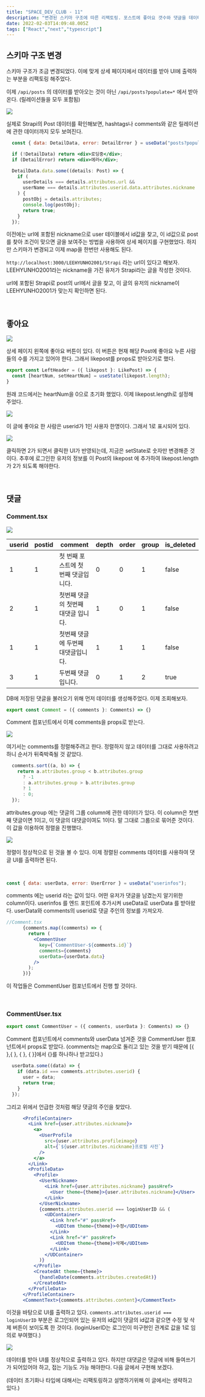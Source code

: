 ```yaml
---
title: "SPACE_DEV_CLUB - 11"
description: "변경된 스키마 구조에 따른 리팩토링. 포스트에 좋아요 갯수와 댓글을 데이터 받아 UI에 출력."
date: 2022-02-03T14:09:48.005Z
tags: ["React","next","typescript"]
---
```

## 스키마 구조 변경

스키마 구조가 조금 변경되었다. 이에 맞게 상세 페이지에서 데이터를 받아 UI에 출력하는 부분을 리팩토링 해주었다.

이제 `/api/posts` 의 데이터를 받아오는 것이 아닌 `/api/posts?populate=*` 에서 받아온다. (릴레이션들을 모두 포함됨)

![](/images/b633bbad-8fde-4fc9-a4bd-5329d480a858-image.png)

실제로 Strapi의 Post 데이터를 확인해보면, hashtags나 comments와 같은 릴레이션에 관한 데이터까지 모두 보여진다.

```jsx
  const { data: DetailData, error: DetailError } = useData("posts?populate=*");

  if (!DetailData) return <div>로딩중</div>;
  if (DetailError) return <div>에러</div>;

  DetailData.data.some((details: Post) => {
    if (
      userDetails === details.attributes.url &&
      userName === details.attributes.userid.data.attributes.nickname
    ) {
      postObj = details.attributes;
      console.log(postObj);
      return true;
    }
  });
```

이전에는 url에 포함된 nickname으로 user 테이블에서 id값을 찾고, 이 id값으로 post를 찾아 조건이 맞으면 글을 보여주는 방법을 사용하여 상세 페이지를 구현했었다. 하지만 스키마가 변경되고 이제 map을 한번만 사용해도 된다.

`http://localhost:3000/LEEHYUNHO2001/Strapi` 라는 url이 있다고 해보자. LEEHYUNHO2001라는 nickname을 가진 유저가 Strapi라는 글을 작성한 것이다.

url에 포함된 Strapi로 post의 url에서 글을 찾고, 이 글의 유저의 nickname이 LEEHYUNHO2001가 맞는지 확인하면 된다.

<br>

## 좋아요

![](/images/9676523b-bbd2-4d1c-bc45-9561fc809a64-image.png)

상세 페이지 왼쪽에 좋아요 버튼이 있다. 이 버튼은 현재 해당 Post에 좋아요 누른 사람들의 수를 가지고 있어야 한다. 그래서 likepost를 props로 받아오기로 했다.

```jsx
export const LeftHeader = ({ likepost }: LikePost) => {
  const [heartNum, setHeartNum] = useState(likepost.length);
}
```
원래 코드에서는 heartNum을 0으로 초기화 했었다. 이제 likepost.length로 설정해 주었다. 

![](/images/babf9850-a5a7-490d-8ae3-dec3f34594bb-image.png)

이 글에 좋아요 한 사람은 userid가 1인 사용자 한명이다. 그래서 1로 표시되어 있다. 

![](/images/00ea2458-766b-412c-a50c-d24358015604-image.png)

클릭하면 2가 되면서 클릭한 UI가 반영되는데, 지금은 setState로 숫자만 변경해준 것이다. 추후에 로그인한 유저의 정보를 이 Post의 likepost 에 추가하여 likepost.length가 2가 되도록 해야한다.

<br>

## 댓글

### Comment.tsx

![](/images/25e21865-452d-48b9-8c49-5811caf42e74-image.png)

|userid|postid|comment|depth|order|group|is_deleted|
|---|---|---|---|---|---|---|
|1|1|첫 번째 포스트에 첫 번째 댓글입니다.|0|0|1|false|
|2|1|첫번째 댓글의 첫번째 대댓글 입니다.|1|0|1|false|
|1|1|첫번째 댓글에 두번째 대댓글입니다.|1|1|1|false|
|3|1|두번째 댓글입니다.|0|1|2|true|

DB에 저장된 댓글을 불러오기 위해 먼저 데이터를 생성해주었다. 이제 조회해보자.

```jsx
export const Comment = ({ comments }: Comments) => {}
```

Comment 컴포넌트에서 이제 comments을 props로 받는다. 

![](/images/723ed48b-24a1-4b16-b55a-03d0a2af9291-image.png)

여기서는 comments를 정렬해주려고 한다. 정렬하지 않고 데이터를 그대로 사용하려고 하니 순서가 뒤죽박죽될 것 같았다.

```jsx
  comments.sort((a, b) => {
    return a.attributes.group < b.attributes.group
      ? -1
      : a.attributes.group > b.attributes.group
      ? 1
      : 0;
  });
```

attributes.group 에는 댓글의 그룹 column에 관한 데이터가 있다. 이 column은 첫번째 댓글이면 1이고, 이 댓글의 대댓글이여도 1이다. 말 그대로 그룹으로 묶어준 것이다. 이 값을 이용하여 정렬을 진행했다.

![](/images/928a82ed-5691-4dce-a384-cda741890d92-image.png)

정렬이 정상적으로 된 것을 볼 수 있다. 이제 정렬된 comments 데이터를 사용하여 댓글 UI를 출력하면 된다.

<br>

```jsx
const { data: userData, error: UserError } = useData("userinfos");
```

comments 에는 userid 라는 값이 있다. 어떤 유저가 댓글을 남겼는지 알기위한 column이다. userinfos 를 엔드 포인트에 추가시켜 useData로 userData 를 받아왔다. userData와 comments의 userid로 댓글 주인의 정보를 가져오자.

```jsx
//Comment.tsx
      {comments.map((comments) => {
        return (
          <CommentUser
            key={`CommentUser-${comments.id}`}
            comments={comments}
            userData={userData.data}
          />
        );
      })}
```

이 작업들은 CommentUser 컴포넌트에서 진행 할 것이다.

<br>

### CommentUser.tsx

```jsx
export const CommentUser = ({ comments, userData }: Comments) => {}
```

Comment 컴포넌트에서 comments와 userData 넘겨준 것을 CommentUser 컴포넌트에서 props로 받았다. (comments는 map으로 돌리고 있는 것을 받기 때문에 [{ },{ }, { }, { }]에서 {}를 하나하나 받고있다.)

```jsx
  userData.some((data) => {
    if (data.id === comments.attributes.userid) {
      user = data;
      return true;
    }
  });
```

그리고 위에서 언급한 것처럼 해당 댓글의 주인을 찾았다.

```jsx
      <ProfileContainer>
        <Link href={user.attributes.nickname}>
          <a>
            <UserProfile
              src={user.attributes.profileimage}
              alt={`${user.attributes.nickname}프로필 사진`}
            />
          </a>
        </Link>
        <ProfileData>
          <Profile>
            <UserNickname>
              <Link href={user.attributes.nickname} passHref>
                <User theme={theme}>{user.attributes.nickname}</User>
              </Link>
            </UserNickname>
            {comments.attributes.userid === loginUserID && (
              <UDContainer>
                <Link href="#" passHref>
                  <UDItem theme={theme}>수정</UDItem>
                </Link>
                <Link href="#" passHref>
                  <UDItem theme={theme}>삭제</UDItem>
                </Link>
              </UDContainer>
            )}
          </Profile>
          <CreatedAt theme={theme}>
            {handleDate(comments.attributes.createdAt)}
          </CreatedAt>
        </ProfileData>
      </ProfileContainer>
      <CommentText>{comments.attributes.content}</CommentText>
```

이것을 바탕으로 UI를 출력하고 있다. `comments.attributes.userid === loginUserID` 부분은 로그인되어 있는 유저의 id값이 댓글의 id값과 같으면 수정 및 삭제 버튼이 보이도록 한 것이다. (loginUserID는 로그인이 미구현인 관계로 값을 1로 임의로 부여했다.)

![](/images/53fa095a-dc67-4198-a677-1fb3c53bd537-image.png)

데이터를 받아 UI를 정상적으로 출력하고 있다. 하지만 대댓글은 댓글에 비해 들여쓰기가 되어있어야 하고, 접는 기능도 가능 해야한다. 다음 글에서 구현해 보겠다.

(데이터 초기화나 타입에 대해서는 리팩토링하고 설명하기위해 이 글에서는 생략하고 있다.)